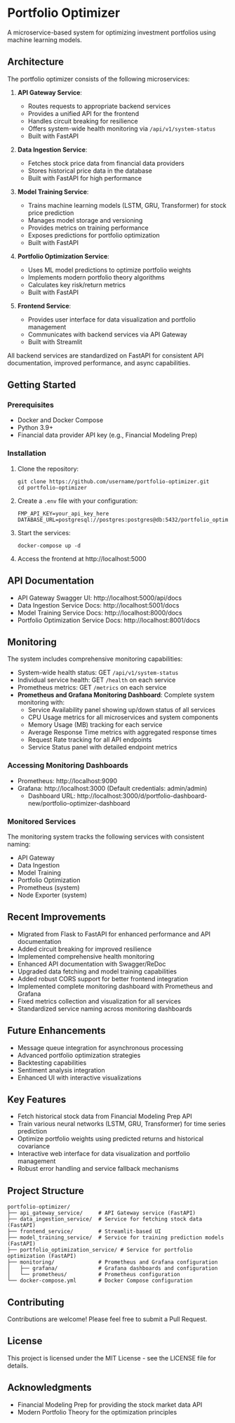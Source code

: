 # Portfolio Optimizer

A microservice-based system for optimizing investment portfolios using machine learning models.

## Architecture

The portfolio optimizer consists of the following microservices:

1. **API Gateway Service**: 
   - Routes requests to appropriate backend services
   - Provides a unified API for the frontend
   - Handles circuit breaking for resilience
   - Offers system-wide health monitoring via `/api/v1/system-status`
   - Built with FastAPI

2. **Data Ingestion Service**:
   - Fetches stock price data from financial data providers
   - Stores historical price data in the database
   - Built with FastAPI for high performance

3. **Model Training Service**:
   - Trains machine learning models (LSTM, GRU, Transformer) for stock price prediction
   - Manages model storage and versioning
   - Provides metrics on training performance
   - Exposes predictions for portfolio optimization
   - Built with FastAPI

4. **Portfolio Optimization Service**:
   - Uses ML model predictions to optimize portfolio weights
   - Implements modern portfolio theory algorithms
   - Calculates key risk/return metrics
   - Built with FastAPI

5. **Frontend Service**:
   - Provides user interface for data visualization and portfolio management
   - Communicates with backend services via API Gateway
   - Built with Streamlit

All backend services are standardized on FastAPI for consistent API documentation, improved performance, and async capabilities.

## Getting Started

### Prerequisites

- Docker and Docker Compose
- Python 3.9+
- Financial data provider API key (e.g., Financial Modeling Prep)

### Installation

1. Clone the repository:
   ```
   git clone https://github.com/username/portfolio-optimizer.git
   cd portfolio-optimizer
   ```

2. Create a `.env` file with your configuration:
   ```
   FMP_API_KEY=your_api_key_here
   DATABASE_URL=postgresql://postgres:postgres@db:5432/portfolio_optimizer
   ```

3. Start the services:
   ```
   docker-compose up -d
   ```

4. Access the frontend at http://localhost:5000

## API Documentation

- API Gateway Swagger UI: http://localhost:5000/api/docs
- Data Ingestion Service Docs: http://localhost:5001/docs 
- Model Training Service Docs: http://localhost:8000/docs
- Portfolio Optimization Service Docs: http://localhost:8001/docs

## Monitoring

The system includes comprehensive monitoring capabilities:

- System-wide health status: GET `/api/v1/system-status`
- Individual service health: GET `/health` on each service
- Prometheus metrics: GET `/metrics` on each service
- **Prometheus and Grafana Monitoring Dashboard**: Complete system monitoring with:
  - Service Availability panel showing up/down status of all services
  - CPU Usage metrics for all microservices and system components
  - Memory Usage (MB) tracking for each service
  - Average Response Time metrics with aggregated response times
  - Request Rate tracking for all API endpoints
  - Service Status panel with detailed endpoint metrics

### Accessing Monitoring Dashboards

- Prometheus: http://localhost:9090
- Grafana: http://localhost:3000 (Default credentials: admin/admin)
  - Dashboard URL: http://localhost:3000/d/portfolio-dashboard-new/portfolio-optimizer-dashboard

### Monitored Services

The monitoring system tracks the following services with consistent naming:
- API Gateway
- Data Ingestion
- Model Training
- Portfolio Optimization
- Prometheus (system)
- Node Exporter (system)

## Recent Improvements

- Migrated from Flask to FastAPI for enhanced performance and API documentation
- Added circuit breaking for improved resilience
- Implemented comprehensive health monitoring
- Enhanced API documentation with Swagger/ReDoc
- Upgraded data fetching and model training capabilities
- Added robust CORS support for better frontend integration
- Implemented complete monitoring dashboard with Prometheus and Grafana
- Fixed metrics collection and visualization for all services
- Standardized service naming across monitoring dashboards

## Future Enhancements

- Message queue integration for asynchronous processing
- Advanced portfolio optimization strategies
- Backtesting capabilities
- Sentiment analysis integration
- Enhanced UI with interactive visualizations

## Key Features

- Fetch historical stock data from Financial Modeling Prep API
- Train various neural networks (LSTM, GRU, Transformer) for time series prediction
- Optimize portfolio weights using predicted returns and historical covariance
- Interactive web interface for data visualization and portfolio management
- Robust error handling and service fallback mechanisms

## Project Structure

```
portfolio-optimizer/
├── api_gateway_service/     # API Gateway service (FastAPI)
├── data_ingestion_service/  # Service for fetching stock data (FastAPI)
├── frontend_service/        # Streamlit-based UI
├── model_training_service/  # Service for training prediction models (FastAPI)
├── portfolio_optimization_service/ # Service for portfolio optimization (FastAPI)
├── monitoring/              # Prometheus and Grafana configuration
│   ├── grafana/             # Grafana dashboards and configuration
│   └── prometheus/          # Prometheus configuration
└── docker-compose.yml       # Docker Compose configuration
```

## Contributing

Contributions are welcome! Please feel free to submit a Pull Request.

## License

This project is licensed under the MIT License - see the LICENSE file for details.

## Acknowledgments

- Financial Modeling Prep for providing the stock market data API
- Modern Portfolio Theory for the optimization principles 